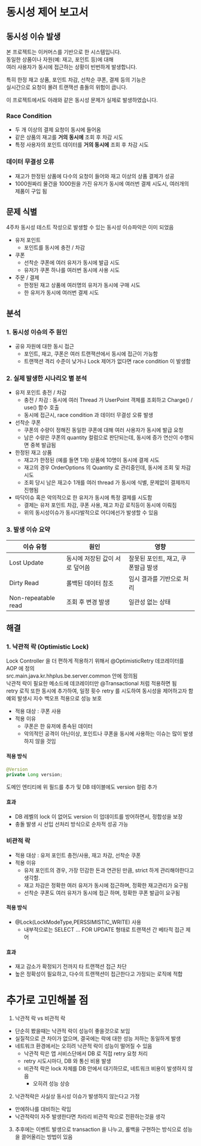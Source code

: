 # 동시성 제어 보고서

## 동시성 이슈 발생
본 프로젝트는 이커머스를 기반으로 한 시스템입니다.  
동일한 상품이나 자원(예: 재고, 포인트 등)에 대해  
여러 사용자가 동시에 접근하는 상황이 빈번하게 발생합니다.

특히 한정 재고 상품, 포인트 차감, 선착순 쿠폰, 결제 등의 기능은  
실시간으로 요청이 몰려 트랜잭션 충돌의 위험이 큽니다.

이 프로젝트에서도 아래와 같은 동시성 문제가 실제로 발생하였습니다.


### Race Condition
- 두 개 이상의 결제 요청이 동시에 들어옴
- 같은 상품의 재고를 **거의 동시에** 조회 후 차감 시도
- 특정 사용자의 포인트 데이터를 **거의 동시에** 조회 후 차감 시도

### 데이터 무결성 오류
- 재고가 한정된 상품에 다수의 요청이 들어와 재고 이상의 상품 결제가 성공
- 1000원짜리 물건을 1000원을 가진 유저가 동시에 여러번 결제 시도시, 여러개의 제품이 구입 됨


## 문제 식별
4주차 동시성 테스트 작성으로 발생할 수 있는 동시성 이슈파악은 이미 되었음
- 유저 포인트
  - 포인트를 동시에 충전 / 차감
- 쿠폰
  - 선착순 쿠폰에 여러 유저가 동시에 발급 시도
  - 유저가 쿠폰 하나를 여러번 동시에 사용 시도
- 주문 / 결제
  - 한정된 재고 상품에 여러명의 유저가 동시에 구매 시도
  - 한 유저가 동시에 여러번 결제 시도


## 분석
### 1. 동시성 이슈의 주 원인
- 공유 자원에 대한 동시 접근
  - 포인트, 재고, 쿠폰은 여러 트랜잭션에서 동시에 접근이 가능함
  - 트랜잭션 격리 수준이 낮거나 Lock 제어가 없다면 race condition 이 발생함

### 2. 실제 발생한 시나리오 별 분석
- 유저 포인트 충전 / 차감
  - 충전 / 차감 : 동시에 여러 Thread 가 UserPoint 객체를 조회하고 Charge() / use() 함수 호출
  - 동시에 접근시, race condition 과 데이터 무결성 오류 발생
- 선착순 쿠폰
  - 쿠폰의 수량이 정해진 동일한 쿠폰에 대해 여러 사용자가 동시에 발급 요청
  - 남은 수량은 쿠폰의 quantity 컬럼으로 판단되는데, 동시에 증가 연산이 수행되면 중복 발급됨
- 한정된 재고 상품
  - 재고가 한정된 (예를 들면 1개) 상품에 10명이 동시에 결제 시도
  - 재고의 경우 OrderOptions 의 Quantity 로 관리중인데, 동시에 조회 및 차감 시도
  - 조회 당시 남은 재고수 1개를 여러 thread 가 동시에 식별, 문제없이 결제까지 진행됨
- 따닥이슈 혹은 악의적으로 한 유저가 동시에 특정 결제를 시도함
  - 결제는 유저 포인트 차감, 쿠폰 사용, 재고 차감 로직등이 동시에 이뤄짐
  - 위의 동시성이슈가 동시다발적으로 어디에선가 발생할 수 있음

### 3. 발생 이슈 요약
| 이슈 유형 | 원인 | 영향 |
|-------|-----|-----|
| Lost Update | 동시에 저장된 값이 서로 덮어씀 | 잘못된 포인트, 재고, 쿠폰발급 발생|
| Dirty Read | 롤백된 데이터 참조 | 임시 결과를 기반으로 처리 |
| Non-repeatable read | 조회 후 변경 발생 | 일관성 없는 상태 |


## 해결

### 1. 낙관적 락 (Optimistic Lock)
Lock Controller 을 더 편하게 적용하기 위해서 @OptimisticRetry 데코레이터를 AOP 에 정의  
src.main.java.kr.hhplus.be.server.common 안에 정의됨  
낙관적 락이 필요한 메소드에 데코레이터만 @Transactional 처럼 적용하면 됨  
retry 로직 또한 동시에 추가하여, 일정 횟수 retry 를 시도하여 동시성을 제어하고자 함  
예외 발생시 지수 백오프 적용으로 성능 보호

- 적용 대상 : 쿠폰 사용
- 적용 이유
  - 쿠폰은 한 유저에 종속된 데이터
  - 악의적인 공격이 아닌이상, 포인트나 쿠폰을 동시에 사용하는 이슈는 많이 발생하지 않을 것임

#### 적용 방식
```java
@Version
private Long version;
```
도메인 엔티티에 위 필드를 추가 및 DB 테이블에도 version 컬럼 추가

#### 효과
- DB 레벨의 lock 이 없어도 version 이 업데이트를 방어하면서, 정합성을 보장
- 충돌 발생 시 선입 선처리 방식으로 순차적 성공 가능

### 비관적 락
- 적용 대상 : 유저 포인트 충전/사용, 재고 차감, 선착순 쿠폰
- 적용 이유
  - 유저 포인트의 경우, 가장 민감한 돈과 연관된 만큼, strict 하게 관리해야한다고 생각함.
  - 재고 차감은 정확한 여러 유저가 동시에 접근하며, 정확한 재고관리가 요구됨
  - 선착순 쿠폰도 여러 유저가 동시에 접근 하며, 정확한 쿠폰 발급이 요구됨

#### 적용 방식
- @Lock(LockModeType,PERSSIMISTIC_WRITE) 사용
  - 내부적으로는 SELECT ... FOR UPDATE 형태로 트랜잭션 간 베타적 접근 제어

#### 효과
- 재고 감소가 확정되기 전까지 타 트랜잭션 접근 차단
- 높은 정확성이 필요하고, 다수의 트랜잭션이 접근한다고 가정되는 로직에 적합


# 추가로 고민해볼 점
1. 낙관적 락 vs 비관적 락
- 단순히 봤을때는 낙관적 락이 성능이 좋을것으로 보임
- 실질적으로 큰 차이가 없으며, 결국에는 락에 대한 성능 저하는 동일하게 발생
- 네트워크 환경에서는 오히려 낙관적 락이 성능이 떨어질 수 있음
  - 낙관적 락은 앱 서비스단에서 DB 로 직접 retry 요청 처리
  - retry 시도시마다, DB 와 통신 비용 발생
  - 비관적 락은 lock 자체를 DB 안에서 대기하므로, 네트워크 비용이 발생하지 않음
    - 오히려 성능 상승
2. 낙관적락은 사실상 동시성 이슈가 발생하지 않는다고 가정
  - 만에하나를 대비하는 락임
  - 낙관적락이 자주 발생한다면 차라리 비관적 락으로 전환하는것을 생각
3. 추후에는 이벤트 발생으로 transaction 을 나누고, 롤백을 구현하는 방식으로 성능을 끌어올리는 방법이 있음